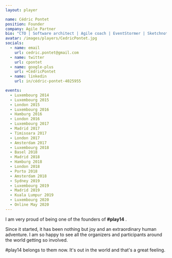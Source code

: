 ```yaml
---
layout: player

name: Cédric Pontet
position: Founder
company: Agile Partner
bio: "CTO | Software architect | Agile coach | EventStormer | Sketchnoter | Happy Salmon guru"
avatar: /images/players/CedricPontet.jpg
socials:
  - name: email
    url: cedric.pontet@gmail.com
  - name: twitter
    url: cpontet
  - name: google-plus
    url: +CédricPontet
  - name: linkedin
    url: in/cédric-pontet-4025955

events:
  - Luxembourg 2014
  - Luxembourg 2015
  - London 2015
  - Luxembourg 2016
  - Hamburg 2016
  - London 2016
  - Luxembourg 2017
  - Madrid 2017
  - Timisoara 2017
  - London 2017
  - Amsterdam 2017
  - Luxembourg 2018
  - Basel 2018
  - Madrid 2018
  - Hamburg 2018
  - London 2018
  - Porto 2018
  - Amsterdam 2018
  - Sydney 2019
  - Luxembourg 2019
  - Madrid 2019
  - Kuala Lumpur 2019
  - Luxembourg 2020
  - Online May 2020
---
```


I am very proud of being one of the founders of **#play14** .

Since it started, it has been nothing but joy and an extraordinary human adventure.
I am so happy to see all the organizers and participants around the world getting so involved.

#play14 belongs to them now.
It's out in the world and that's a great feeling.
